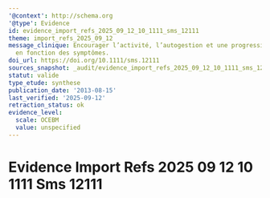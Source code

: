 ```yaml
---
'@context': http://schema.org
'@type': Evidence
id: evidence_import_refs_2025_09_12_10_1111_sms_12111
theme: import_refs_2025_09_12
message_clinique: Encourager l’activité, l’autogestion et une progression graduée
  en fonction des symptômes.
doi_url: https://doi.org/10.1111/sms.12111
sources_snapshot: _audit/evidence_import_refs_2025_09_12_10_1111_sms_12111.json
statut: valide
type_etude: synthese
publication_date: '2013-08-15'
last_verified: '2025-09-12'
retraction_status: ok
evidence_level:
  scale: OCEBM
  value: unspecified
---
```

# Evidence Import Refs 2025 09 12 10 1111 Sms 12111

